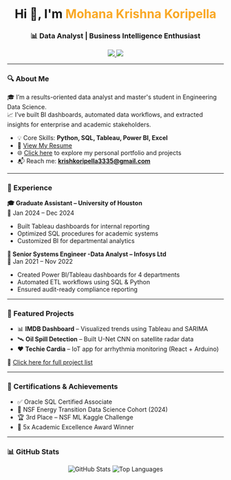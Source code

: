 <h1 align="center">Hi 👋, I'm <span style="color:#f9a825">Mohana Krishna Koripella</span></h1>
<h3 align="center">📊 Data Analyst | Business Intelligence Enthusiast</h3>

<p align="center">
  <a href="https://www.linkedin.com/in/koripella-krishna" target="_blank">
    <img src="https://img.shields.io/badge/LinkedIn-Connect-0A66C2?style=for-the-badge&logo=linkedin&logoColor=white" />
  </a>
  <a href="mailto:krishkoripella3335@gmail.com">
    <img src="https://img.shields.io/badge/Email-Contact-D14836?style=for-the-badge&logo=gmail&logoColor=white" />
  </a>
</p>

---

### 🔍 About Me

🎓 I’m a results-oriented data analyst and master's student in Engineering Data Science.  
📈 I’ve built BI dashboards, automated data workflows, and extracted insights for enterprise and academic stakeholders.

- 💡 Core Skills: **Python, SQL, Tableau, Power BI, Excel**
- 📄 [View My Resume](https://github.com/Mohanakrishna3335/MohanaKrishna3335/blob/main/Mohana_Krishna_Koripella_Resume_DataAnalyst.pdf)
- 🌐 [Click here](https://admirable-cannoli-227a36.netlify.app/) to explore my personal portfolio and projects
- 📬 Reach me: **krishkoripella3335@gmail.com**

---

### 💼 Experience

**🎓 Graduate Assistant – University of Houston**  
📆 Jan 2024 – Dec 2024  
- Built Tableau dashboards for internal reporting  
- Optimized SQL procedures for academic systems  
- Customized BI for departmental analytics

**💼 Senior Systems Engineer -Data Analyst – Infosys Ltd**  
📆 Jan 2021 – Nov 2022  
- Created Power BI/Tableau dashboards for 4 departments  
- Automated ETL workflows using SQL & Python  
- Ensured audit-ready compliance reporting

---

### 🚀 Featured Projects

- 📊 **IMDB Dashboard** – Visualized trends using Tableau and SARIMA  
- 🛰️ **Oil Spill Detection** – Built U-Net CNN on satellite radar data  
- ❤️ **Techie Cardia** – IoT app for arrhythmia monitoring (React + Arduino)

🔗 [Click here for full project list](https://admirable-cannoli-227a36.netlify.app/)

---

### 🏅 Certifications & Achievements

- ✅ Oracle SQL Certified Associate  
- 🔬 NSF Energy Transition Data Science Cohort (2024)  
- 🏆 3rd Place – NSF ML Kaggle Challenge  
- 🥇 5x Academic Excellence Award Winner

---

### 📊 GitHub Stats

<p align="center">
  <img src="https://github-readme-stats.vercel.app/api?username=mohanakrishna3335&show_icons=true&theme=radical" alt="GitHub Stats"/>
  <img src="https://github-readme-stats.vercel.app/api/top-langs/?username=mohanakrishna3335&layout=compact&theme=radical" alt="Top Languages"/>
</p>
